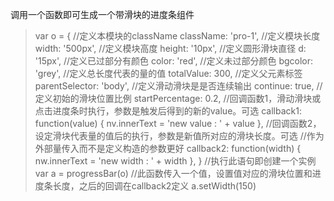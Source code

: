 调用一个函数即可生成一个带滑块的进度条组件

>var o = {
>    //定义本模块的className
>   className: 'pro-1',
    //定义模块长度
    width: '500px',
    //定义模块高度
    height: '10px',
    //定义圆形滑块直径
    d: '15px',
    //定义已过部分有颜色
    color: 'red',
    //定义未过部分颜色
    bgcolor: 'grey',
    //定义总长度代表的量的值
    totalValue: 300,
    //定义父元素标签
    parentSelector: 'body',
    //定义滑动滑块是是否连续输出
    continue: true,
    //定义初始的滑块位置比例
    startPercentage: 0.2,
    //回调函数1，滑动滑块或点击进度条时执行，参数是触发后得到的新的value。可选
    callback1: function(value) {
        nv.innerText = 'new value : ' + value
    },
    //回调函数2， 设定滑块代表量的值后的执行，参数是新值所对应的滑块长度。可选
    //作为外部量传入而不是定义构造的参数更好
    callback2: function(width) {
        nw.innerText = 'new width : ' + width
    },
}
//执行此语句即创建一个实例
var a = progressBar(o)
//此函数传入一个值，设置值对应的滑块位置和进度条长度，之后的回调在callback2定义
a.setWidth(150)

